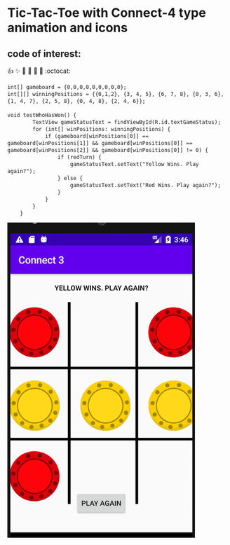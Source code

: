 # Tic-Tac-Toe with Connect-4 type animation and icons

## code of interest:

:+1: :sparkles: :camel: :tada: :rocket: :metal: :octocat: 

```
int[] gameboard = {0,0,0,0,0,0,0,0,0};
int[][] winningPositions = {{0,1,2}, {3, 4, 5}, {6, 7, 8}, {0, 3, 6}, {1, 4, 7}, {2, 5, 8}, {0, 4, 8}, {2, 4, 6}};
    
void testWhoHasWon() {
        TextView gameStatusText = findViewById(R.id.textGameStatus);
        for (int[] winPositions: winningPositions) {
            if (gameboard[winPositions[0]] == gameboard[winPositions[1]] && gameboard[winPositions[0]] == gameboard[winPositions[2]] && gameboard[winPositions[0]] != 0) {
                if (redTurn) {
                    gameStatusText.setText("Yellow Wins. Play again?");
                } else {
                    gameStatusText.setText("Red Wins. Play again?");
                }
            }
        }
    }
```


![Screenshot](screenshot.png)

